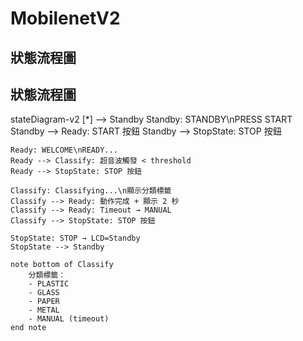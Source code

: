 # MobilenetV2

## 狀態流程圖

## 狀態流程圖

stateDiagram-v2
    [*] --> Standby
    Standby: STANDBY\nPRESS START
    Standby --> Ready: START 按鈕
    Standby --> StopState: STOP 按鈕

    Ready: WELCOME\nREADY...
    Ready --> Classify: 超音波觸發 < threshold
    Ready --> StopState: STOP 按鈕

    Classify: Classifying...\n顯示分類標籤
    Classify --> Ready: 動作完成 + 顯示 2 秒
    Classify --> Ready: Timeout → MANUAL
    Classify --> StopState: STOP 按鈕

    StopState: STOP → LCD=Standby
    StopState --> Standby

    note bottom of Classify
        分類標籤：
        - PLASTIC
        - GLASS
        - PAPER
        - METAL
        - MANUAL (timeout)
    end note






